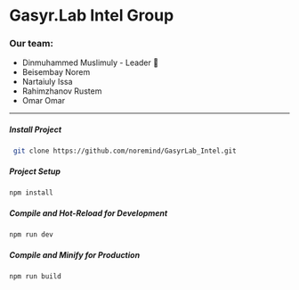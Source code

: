 
# Gasyr.Lab Intel Group

### Our team:
* Dinmuhammed Muslimuly - Leader :star2:
* Beisembay Norem 
* Nartaiuly Issa
* Rahimzhanov Rustem
* Omar Omar

---



#####  Install Project
```sh
 git clone https://github.com/noremind/GasyrLab_Intel.git
```

##### Project Setup

```sh
npm install
```

##### Compile and Hot-Reload for Development

```sh
npm run dev
```

##### Compile and Minify for Production

```sh
npm run build
```




